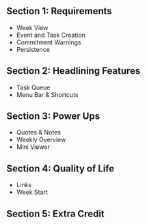 ## Section 1: Requirements
- Week View
- Event and Task Creation
- Commitment Warnings
- Persistence

## Section 2: Headlining Features

- Task Queue
- Menu Bar & Shortcuts

## Section 3: Power Ups

- Quotes & Notes
- Weekly Overview
- Mini Viewer

## Section 4: Quality of Life

- Links
- Week Start

## Section 5: Extra Credit




